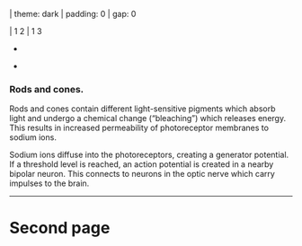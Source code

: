 | theme: dark
| padding: 0
| gap: 0

| 1 2
| 1 3

<f-image src="https://encrypted-tbn0.gstatic.com/images?q=tbn:ANd9GcQ1lhpcWt09xiwa8SJEfkWJ5znBMEntEoEzml-mzI7qSjnAr8DL6Q" />

-

<f-image src="https://encrypted-tbn0.gstatic.com/images?q=tbn:ANd9GcQ1lhpcWt09xiwa8SJEfkWJ5znBMEntEoEzml-mzI7qSjnAr8DL6Q" />

-

<section>

### Rods and cones.

Rods and cones contain different light-sensitive pigments which absorb light and undergo a chemical change (“bleaching”) which releases energy. This results in increased permeability of photoreceptor membranes to sodium ions.

Sodium ions diffuse into the photoreceptors, creating a generator potential. If a threshold level is reached, an action potential is created in a nearby bipolar neuron. This connects to neurons in the optic nerve which carry impulses to the brain.

</section>

---

# Second page